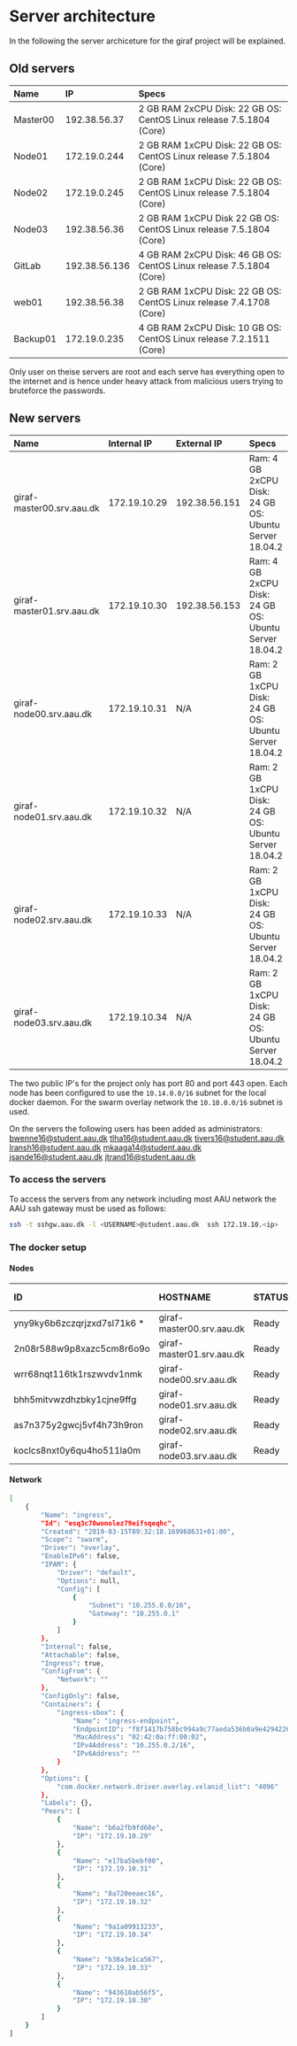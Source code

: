 # Server architecture

In the following the server archiceture for the giraf project will be explained.

## Old servers

| Name | IP | Specs |
| :--- | :- | :---- |
| Master00 |192.38.56.37 | 2 GB RAM 2xCPU Disk: 22 GB OS: CentOS Linux release 7.5.1804 (Core) |
| Node01 | 172.19.0.244 | 2 GB RAM 1xCPU Disk: 22 GB OS: CentOS Linux release 7.5.1804 (Core) |
| Node02 | 172.19.0.245 | 2 GB RAM 1xCPU Disk: 22 GB OS: CentOS Linux release 7.5.1804 (Core) |
| Node03 | 192.38.56.36 | 2 GB RAM 1xCPU Disk 22 GB OS: CentOS Linux release 7.5.1804 (Core) |
| GitLab | 192.38.56.136 | 4 GB RAM 2xCPU Disk: 46 GB OS: CentOS Linux release 7.5.1804 (Core) |
| web01 | 192.38.56.38 | 2 GB RAM 1xCPU Disk: 22 GB OS: CentOS Linux release 7.4.1708 (Core)|
| Backup01 | 172.19.0.235 | 4 GB RAM 2xCPU Disk: 10 GB OS: CentOS Linux release 7.2.1511 (Core)|

Only user on theise servers are root and each serve has everything open to the internet and is hence under heavy attack from malicious users trying to bruteforce the passwords.


## New servers

| Name | Internal IP | External IP| Specs |
|:---- | :---------- | :--------- | :-----|
| giraf-master00.srv.aau.dk | 172.19.10.29 | 192.38.56.151 | Ram: 4 GB 2xCPU Disk: 24 GB OS: Ubuntu Server 18.04.2 |
| giraf-master01.srv.aau.dk | 172.19.10.30 | 192.38.56.153 | Ram: 4 GB 2xCPU Disk: 24 GB OS: Ubuntu Server 18.04.2 |
| giraf-node00.srv.aau.dk | 172.19.10.31 | N/A | Ram: 2 GB 1xCPU Disk: 24 GB OS: Ubuntu Server 18.04.2 |
| giraf-node01.srv.aau.dk | 172.19.10.32 | N/A | Ram: 2 GB 1xCPU Disk: 24 GB OS: Ubuntu Server 18.04.2 |
| giraf-node02.srv.aau.dk | 172.19.10.33 | N/A | Ram: 2 GB 1xCPU Disk: 24 GB OS: Ubuntu Server 18.04.2 |
| giraf-node03.srv.aau.dk | 172.19.10.34 | N/A | Ram: 2 GB 1xCPU Disk: 24 GB OS: Ubuntu Server 18.04.2 |

The two public IP's for the project only has port 80 and port 443 open.
Each node has been configured to use the ```10.14.0.0/16``` subnet for the local docker daemon. For the swarm overlay network the ```10.10.0.0/16``` subnet is used.

On the servers the following users has been added as administrators:
bwenne16@student.aau.dk
tlha16@student.aau.dk
tivers16@student.aau.dk
lransh16@student.aau.dk
mkaaga14@student.aau.dk
jsande16@student.aau.dk
jtrand16@student.aau.dk

### To access the servers

To access the servers from any network including most AAU network the AAU ssh gateway must be used as follows:

```bash
ssh -t sshgw.aau.dk -l <USERNAME>@student.aau.dk  ssh 172.19.10.<ip>
```

### The docker setup

#### Nodes

| ID                           | HOSTNAME                   | STATUS             | AVAILABILITY       | MANAGER STATUS     | ENGINE VERSION |
|:-----------------------------|:---------------------------|:-------------------|:-------------------|:-------------------|:---------------|
| yny9ky6b6zczqrjzxd7sl71k6 *  | giraf-master00.srv.aau.dk  | Ready              | Active             | Leader             | 18.09.3        |
| 2n08r588w9p8xazc5cm8r6o9o    | giraf-master01.srv.aau.dk  | Ready              | Active             | Reachable          | 18.09.3        |
| wrr68nqt116tk1rszwvdv1nmk    | giraf-node00.srv.aau.dk    | Ready              | Active             |                    | 18.09.3        |
| bhh5mitvwzdhzbky1cjne9ffg    | giraf-node01.srv.aau.dk    | Ready              | Active             |                    | 18.09.3        |
| as7n375y2gwcj5vf4h73h9ron    | giraf-node02.srv.aau.dk    | Ready              | Active             |                    | 18.09.3        |
| koclcs8nxt0y6qu4ho511la0m    | giraf-node03.srv.aau.dk    | Ready              | Active             |                    | 18.09.3        |

#### Network

```bash
[
    {
        "Name": "ingress",
        "Id": "esq3c70wonolez79eifsqeqhc",
        "Created": "2019-03-15T09:32:18.169968631+01:00",
        "Scope": "swarm",
        "Driver": "overlay",
        "EnableIPv6": false,
        "IPAM": {
            "Driver": "default",
            "Options": null,
            "Config": [
                {
                    "Subnet": "10.255.0.0/16",
                    "Gateway": "10.255.0.1"
                }
            ]
        },
        "Internal": false,
        "Attachable": false,
        "Ingress": true,
        "ConfigFrom": {
            "Network": ""
        },
        "ConfigOnly": false,
        "Containers": {
            "ingress-sbox": {
                "Name": "ingress-endpoint",
                "EndpointID": "f8f1417b758bc994a9c77aeda536b0a9e4294226baf29117382913e88bac8702",
                "MacAddress": "02:42:0a:ff:00:02",
                "IPv4Address": "10.255.0.2/16",
                "IPv6Address": ""
            }
        },
        "Options": {
            "com.docker.network.driver.overlay.vxlanid_list": "4096"
        },
        "Labels": {},
        "Peers": [
            {
                "Name": "b6a2fb9fd60e",
                "IP": "172.19.10.29"
            },
            {
                "Name": "e17ba5bebf00",
                "IP": "172.19.10.31"
            },
            {
                "Name": "8a720eeaec16",
                "IP": "172.19.10.32"
            },
            {
                "Name": "9a1a09913233",
                "IP": "172.19.10.34"
            },
            {
                "Name": "b38a3e1ca567",
                "IP": "172.19.10.33"
            },
            {
                "Name": "943610ab56f5",
                "IP": "172.19.10.30"
            }
        ]
    }
]
```